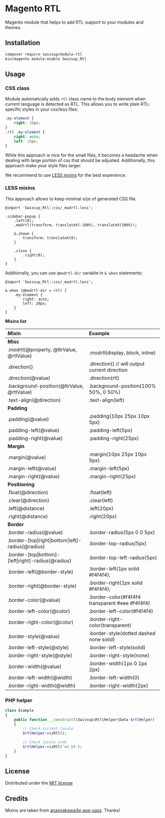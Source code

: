 # Magento RTL

Magento module that helps to add RTL support to your modules and themes.

## Installation

```bash
composer require swissup/module-rtl
bin/magento module:enable Swissup_Rtl
```

## Usage

### CSS class

Module automatically adds `rtl` class name to the body element
when current language is detected as RTL. This allows you to write plain
RTL-specific styles in your css/less files:

```css
.my-element {
    right: 20px;
}
.rtl .my-element {
    right: auto;
    left: 20px;
}
```

While this approach is nice for the small files, it becomes a headache
when dealing with large portion of css that should be adjusted. Additionally,
this approach make your style files larger.

We recommend to use [LESS mixins](#less-mixins) for the best experience.

### LESS mixins

This approach allows to keep minimal size of generated CSS file:

```less
@import 'Swissup_Rtl::css/_modrtl.less';

.sidebar-popup {
    .left(0);
    .modrtl(transform, translateX(-100%), translateX(100%));

    &.shown {
        transform: translateX(0);
    }

    .close {
        .right(0);
    }
}
```

Additionally, you can use `@modrtl-dir` variable in `& when` statements:

```less
@import 'Swissup_Rtl::css/_modrtl.less';

& when (@modrtl-dir = rtl) {
    .my-element {
        right: auto;
        left: 20px;
    }
}
```

**Mixins list**

Mixin                                       | Example
:-------------------------------------------|:----------------------------------
**Misc**                                    |
.modrtl(@property, @ltrValue, @rtlValue)    | .modrtl(display, block, inline)
.direction()                                | .direction() // will output current direction
.direction(@value)                          | .direction(rtl)
.background-position(@ltrValue, @rtlValue)  | .background-position(100% 50%, 0 50%)
.text-align(@direction)                     | .text-align(left)
**Padding**                                 |
.padding(@value)                            | .padding(10px 25px 10px 5px)
.padding-left(@value)                       | .padding-left(5px)
.padding-right(@value)                      | .padding-right(25px)
**Margin**                                  |
.margin(@value)                             | .margin(10px 25px 10px 5px)
.margin-left(@value)                        | .margin-left(5px)
.margin-right(@value)                       | .margin-right(25px)
**Positioning**                             |
.float(@direction)                          | .float(left)
.clear(@direction)                          | .clear(left)
.left(@distance)                            | .left(20px)
.right(@distance)                           | .right(20px)
**Border**                                  |
.border-radius(@value)                      | .border-radius(5px 0 0 5px)
.border-[top\|right\|bottom\|left]-radius(@radius)  | .border-top-radius(5px)
.border-[top\|bottom]-[left\|right]-radius(@radius) | .border-top-left-radius(5px)
.border-left(@border-style)                 | .border-left(1px solid #f4f4f4);
.border-right(@border-style)                | .border-right(1px solid #f4f4f4);
.border-color(@value)                       | .border-color(#f4f4f4 transparent #eee #f4f4f4)
.border-left-color(@color)                  | .border-left-color(#f4f4f4)
.border-right-color(@color)                 | .border-right-color(transparent)
.border-style(@value)                       | .border-style(dotted dashed none solid)
.border-left-style(@style)                  | .border-left-style(solid)
.border-right-style(@style)                 | .border-right-style(none)
.border-width(@value)                       | .border-width(1px 0 1px 2px)
.border-left-width(@width)                  | .border-left-width(0)
.border-right-width(@width)                 | .border-right-width(2px)

### PHP helper

```php
class Example
{
    public function __construct(\Swissup\Rtl\Helper\Data $rtlHelper)
    {
        // Check current locale
        $rtlHelper->isRtl();

        // Check locale code
        $rtlHelper->isRtl('en_US');
    }
}
```

## License

Distributed under the [MIT license](http://opensource.org/licenses/MIT)

## Credits

Mixins are taken from [anasnakawa/bi-app-sass](https://github.com/anasnakawa/bi-app-sass).
Thanks!
